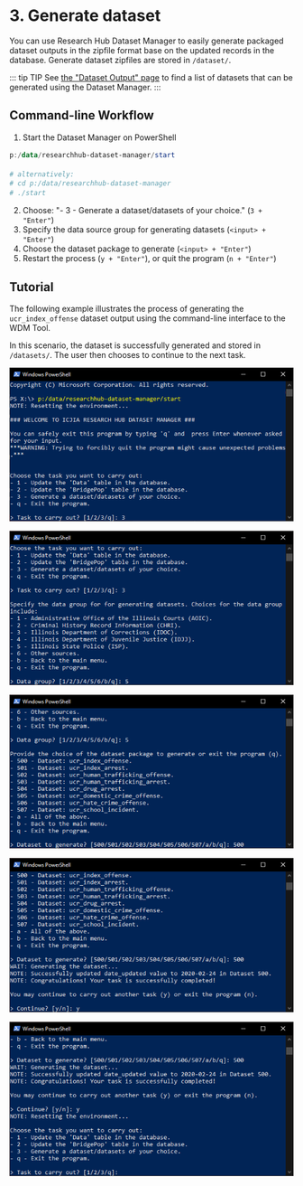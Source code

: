 # 3. Generate dataset

You can use Research Hub Dataset Manager to easily generate packaged dataset outputs in the zipfile format base on the updated records in the database. Generate dataset zipfiles are stored in `/dataset/`.

::: tip TIP
See [the "Dataset Output" page](/guide/output.md) to find a list of datasets that can be generated using the Dataset Manager.
:::

## Command-line Workflow

1. Start the Dataset Manager on PowerShell

```powershell
p:/data/researchhub-dataset-manager/start

# alternatively:
# cd p:/data/researchhub-dataset-manager
# ./start
```

2. Choose: "- 3 - Generate a dataset/datasets of your choice." (`3 + "Enter"`)
3. Specify the data source group for generating datasets (`<input> + "Enter"`)
4. Choose the dataset package to generate (`<input> + "Enter"`)
5. Restart the process (`y + "Enter"`), or quit the program (`n + "Enter"`)

## Tutorial

The following example illustrates the process of generating the `ucr_index_offense` dataset output using the command-line interface to the WDM Tool.

In this scenario, the dataset is successfully generated and stored in `/datasets/`. The user then chooses to continue to the next task.

![Example 3-1](/assets/img/guide_3_1.png)

![Example 3-2](/assets/img/guide_3_2.png)

![Example 3-3](/assets/img/guide_3_3.png)

![Example 3-4](/assets/img/guide_3_4.png)

![Example 3-5](/assets/img/guide_3_5.png)

